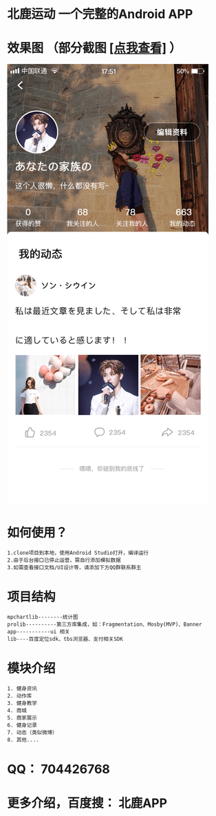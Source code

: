 # 北鹿运动 一个完整的Android APP
# 效果图  （部分截图 [[点我查看]](https://github.com/CharlesMing/BeiluForAndroid/tree/master/images)  ）
![image](https://github.com/CharlesMing/BeiluForAndroid/blob/master/images/%E6%88%91%E7%9A%84%E4%B8%AA%E4%BA%BA%E4%B8%BB%E9%A1%B5.png)

# 如何使用？
	1.clone项目到本地，使用Android Studio打开，编译运行
	2.由于后台接口已停止运营，需自行添加模拟数据
	3.如需查看接口文档/UI设计等，请添加下方QQ群联系群主
# 项目结构
	mpchartlib--------统计图
	prolib----------第三方库集成，如：Fragmentation、Mosby(MVP)、Banner
	app-----------ui 相关
	lib----百度定位sdk、tbs浏览器、支付相关SDK
# 模块介绍
	1. 健身资讯
	2. 动作库
	3. 健身教学
	4. 商城
	5. 商家展示
	6. 健身记录
	7. 动态（类似微博）
	8. 其他....

# QQ： 704426768
# 更多介绍，百度搜： 北鹿APP
	
